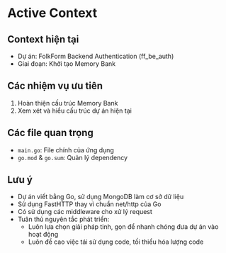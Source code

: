 # Active Context

## Context hiện tại
- Dự án: FolkForm Backend Authentication (ff_be_auth)
- Giai đoạn: Khởi tạo Memory Bank

## Các nhiệm vụ ưu tiên
1. Hoàn thiện cấu trúc Memory Bank
2. Xem xét và hiểu cấu trúc dự án hiện tại

## Các file quan trọng
- `main.go`: File chính của ứng dụng
- `go.mod` & `go.sum`: Quản lý dependency

## Lưu ý
- Dự án viết bằng Go, sử dụng MongoDB làm cơ sở dữ liệu
- Sử dụng FastHTTP thay vì chuẩn net/http của Go
- Có sử dụng các middleware cho xử lý request
- Tuân thủ nguyên tắc phát triển:
  - Luôn lựa chọn giải pháp tinh, gọn để nhanh chóng đưa dự án vào hoạt động
  - Luôn đề cao việc tái sử dụng code, tối thiểu hóa lượng code 